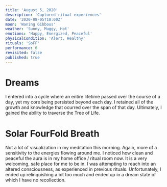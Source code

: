 ```yaml
---
title: 'August 5, 2020'
description: 'Captured ritual experiences'
date: '2020-08-05T10:00Z'
moon: 'Waning Gibbous'
weather: 'Sunny, Muggy, Hot'
emotions: 'Happy, Energized, Peaceful'
physicalCondition: 'Alert, Healthy'
rituals: 'SoFF'
performance: 6
revisited: false
published: true
---
```


# Dreams

I entered into a cycle where an entire lifetime passed over the course of a day, yet my core being persisted beyond each day. I retained all of the growth and knowledge that ocurred over the span of that day. Ultimately, I gained the ability to traverse the Tree of Life.

# Solar FourFold Breath

Not a lot of visualization in my meditation this morning. Again, more of a sensitivity to the energies flowing around me. I noticed how clean and peaceful the aura is in my home office / ritual room now. It is a very welcoming, safe place for me to be in. I was attempting to reach into an altered consciousness, as experienced in previous rituals. Unfortunately, I ended up relinquishing a bit too much and ended up in a dream state of which I have no recollection.